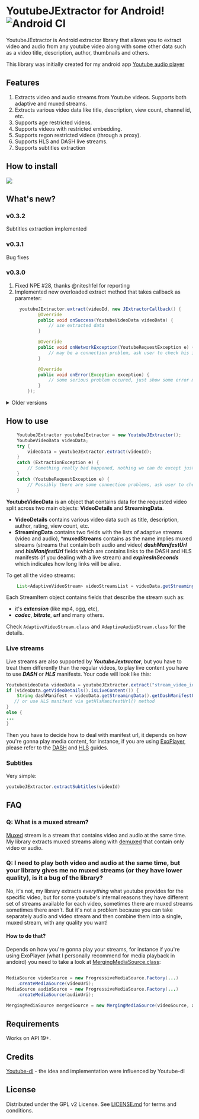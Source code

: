  # YoutubeJExtractor for Android! ![Android CI](https://github.com/kotvertolet/youtube-jextractor/workflows/Android%20CI/badge.svg)

YoutubeJExtractor is Android extractor library that allows you to extract video and audio from any youtube video along with some other data such as a video title, description, author, thumbnails and others.

This library was initially created for my android app [Youtube audio player](https://github.com/kotvertolet/youtube-audio-player)
## Features
1. Extracts video and audio streams from Youtube videos. Supports both adaptive and muxed streams.
2. Extracts various video data like title, description, view count, channel id, etc.
3. Supports age restricted videos.
4. Supports videos with restricted embedding.
5. Supports regon restricted videos (through a proxy).
6. Supports HLS and DASH live streams.
7. Supports subtitles extraction 
 
## How to install
[![](https://jitpack.io/v/kotvertolet/youtube-jextractor.svg)](https://jitpack.io/#kotvertolet/youtube-jextractor)

## What's new?
### v0.3.2
Subtitles extraction implemented

### v0.3.1
Bug fixes

### v0.3.0
1. Fixed NPE #28, thanks @niteshfel for reporting
2. Implemented new overloaded extract method that takes callback as parameter:
```java
     youtubeJExtractor.extract(videoId, new JExtractorCallback() {
            @Override
            public void onSuccess(YoutubeVideoData videoData) {
                // use extracted data
            }

            @Override
            public void onNetworkException(YoutubeRequestException e) {
                // may be a connection problem, ask user to check his internet connection
            }

            @Override
            public void onError(Exception exception) {
                // some serious problem occured, just show some error message
            }
        });
```
<details>
  <summary>Older versions</summary>
 
### v0.2.9
Minor changes, increased stability and logging is slightly improved

### v0.2.8
1. Code updated to match latest youtube changes
2. Improved age restricted videos detection

### v0.2.5:
Muxed streams are now supported! Thanks to @comptoost for enchancement request 

### v0.2.4:
1. Possibility to use YoutubeJExtractor with custom `OkHttpClient` instance via the following one argument constructor - `YoutubeJExtractor(OkHttpClient client)`. It could be usefull for region restricted video (via creating `OkHttpClient` instance with proxy).
2. Implemented RequestExecutor class with `executeWithRetry(...)` method - now every http call will be executed up to 3 times before `YoutubeRequestException` throw, it will increase stability.
</details>

## How to use

```java
    YoutubeJExtractor youtubeJExtractor = new YoutubeJExtractor();
    YoutubeVideoData videoData;
    try {
        videoData = youtubeJExtractor.extract(videoId);
    }
    catch (ExtractionException e) {
        // Something really bad happened, nothing we can do except just show some error notification to the user 
    }
    catch (YoutubeRequestException e) {
        // Possibly there are some connection problems, ask user to check the internet connection and then retry 
    }
``` 
**YoutubeVideoData** is an object that contains data for the requested 
video split across two main objects: **VideoDetails** and **StreamingData**.

* **VideoDetails** contains various video data such as title, description, author, rating, view count, etc.
* **StreamingData** contains two fields with the lists of adaptive streams (video and audio), ***muxedStreams** contains as the name implies muxed streams (streams that contain both audio and video) ***dashManifestUrl*** and ***hlsManifestUrl*** fields which are contains links to the DASH and HLS manifests (if you dealing with a live stream) and ***expiresInSeconds*** which indicates how long links will be alive.
 
To get all the video streams:
```java
    List<AdaptiveVideoStream> videoStreamsList = videoData.getStreamingData().getAdaptiveVideoStreams()
``` 

Each StreamItem object contains fields that describe the stream such as:
* it's ***extension*** (like mp4, ogg, etc),
* ***codec***, ***bitrate***, ***url*** and many others. 

 Check `AdaptiveVideoStream.class` and `AdaptiveAudioStream.class` for the details.
 
 ### Live streams
 
Live streams are also supported by ***YoutubeJextractor***, but you have to treat them differently than the regular videos, to play live content you have to use ***DASH*** or ***HLS*** manifests. Your code will look like this:
```java
YoutubeVideoData videoData = youtubeJExtractor.extract("stream_video_id");
if (videoData.getVideoDetails().isLiveContent()) {
    String dashManifest = videoData.getStreamingData().getDashManifestUrl();
   // or use HLS manifest via getHlsManifestUrl() method
}
else {
...
}
```
Then you have to decide how to deal with manifest url, it depends on how you're gonna play media content, for instance, if you are using [ExoPlayer](https://exoplayer.dev/), please refer to the [DASH](https://exoplayer.dev/dash.html) and [HLS](https://exoplayer.dev/hls.html) guides.

 ### Subtitles
 Very simple:
 ```java
 youtubeJExtractor.extractSubtitles(videoId)
 ```

## FAQ
### Q: What is a muxed stream?
[Muxed](https://wiki.videolan.org/Muxing/) stream is a stream that contains video and audio at the same time. My library extracts muxed streams along with [demuxed](https://wiki.videolan.org/Demuxing/) that contain only video or audio.

### Q: I need to play both video and audio at the same time, but your library gives me no muxed streams (or they have lower quality), is it a bug of the library?
No, it's not, my library extracts *everything* what youtube provides for the specific video, but for some youtube's internal reasons they have different set of streams available for each video, sometimes there are muxed streams sometimes there aren't. But it's not a problem because you can take separately audio and video stream and then combine them into a single, muxed stream, with any quality you want! 
 #### How to do that?
Depends on how you're gonna play your streams, for instance if you're using ExoPlayer (what I personally recommend for media playback in andoird) you need to take a look at [MergingMediaSource.class](https://exoplayer.dev/doc/reference/com/google/android/exoplayer2/source/MergingMediaSource.html):

``` java

MediaSource videoSource = new ProgressiveMediaSource.Factory(...)
    .createMediaSource(videoUri);
MediaSource audioSource = new ProgressiveMediaSource.Factory(...)
    .createMediaSource(audioUri);

MergingMediaSource mergedSource = new MergingMediaSource(videoSource, audioSource);
```

## Requirements

Works on API 19+.

## Credits

[Youtube-dl](https://github.com/ytdl-org/youtube-dl) - the idea and implementation were influenced by Youtube-dl
 
## License

 Distributed under the GPL v2 License. See [LICENSE.md](https://github.com/kotvertolet/YoutubeJExtractor/blob/master/LICENSE) for terms and conditions.
